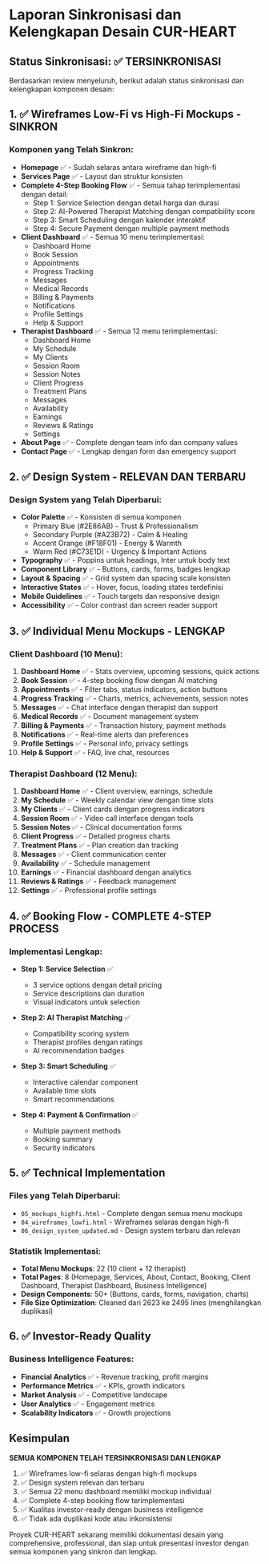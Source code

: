 # Laporan Sinkronisasi dan Kelengkapan Desain CUR-HEART

## Status Sinkronisasi: ✅ TERSINKRONISASI

Berdasarkan review menyeluruh, berikut adalah status sinkronisasi dan kelengkapan komponen desain:

## 1. ✅ Wireframes Low-Fi vs High-Fi Mockups - SINKRON

### Komponen yang Telah Sinkron:
- **Homepage** ✅ - Sudah selaras antara wireframe dan high-fi
- **Services Page** ✅ - Layout dan struktur konsisten
- **Complete 4-Step Booking Flow** ✅ - Semua tahap terimplementasi dengan detail:
  - Step 1: Service Selection dengan detail harga dan durasi
  - Step 2: AI-Powered Therapist Matching dengan compatibility score
  - Step 3: Smart Scheduling dengan kalender interaktif
  - Step 4: Secure Payment dengan multiple payment methods
- **Client Dashboard** ✅ - Semua 10 menu terimplementasi:
  - Dashboard Home
  - Book Session
  - Appointments  
  - Progress Tracking
  - Messages
  - Medical Records
  - Billing & Payments
  - Notifications
  - Profile Settings
  - Help & Support
- **Therapist Dashboard** ✅ - Semua 12 menu terimplementasi:
  - Dashboard Home
  - My Schedule
  - My Clients
  - Session Room
  - Session Notes
  - Client Progress
  - Treatment Plans
  - Messages
  - Availability
  - Earnings
  - Reviews & Ratings
  - Settings
- **About Page** ✅ - Complete dengan team info dan company values
- **Contact Page** ✅ - Lengkap dengan form dan emergency support

## 2. ✅ Design System - RELEVAN DAN TERBARU

### Design System yang Telah Diperbarui:
- **Color Palette** ✅ - Konsisten di semua komponen
  - Primary Blue (#2E86AB) - Trust & Professionalism
  - Secondary Purple (#A23B72) - Calm & Healing  
  - Accent Orange (#F18F01) - Energy & Warmth
  - Warm Red (#C73E1D) - Urgency & Important Actions
- **Typography** ✅ - Poppins untuk headings, Inter untuk body text
- **Component Library** ✅ - Buttons, cards, forms, badges lengkap
- **Layout & Spacing** ✅ - Grid system dan spacing scale konsisten
- **Interactive States** ✅ - Hover, focus, loading states terdefinisi
- **Mobile Guidelines** ✅ - Touch targets dan responsive design
- **Accessibility** ✅ - Color contrast dan screen reader support

## 3. ✅ Individual Menu Mockups - LENGKAP

### Client Dashboard (10 Menu):
1. **Dashboard Home** ✅ - Stats overview, upcoming sessions, quick actions
2. **Book Session** ✅ - 4-step booking flow dengan AI matching
3. **Appointments** ✅ - Filter tabs, status indicators, action buttons
4. **Progress Tracking** ✅ - Charts, metrics, achievements, session notes
5. **Messages** ✅ - Chat interface dengan therapist dan support
6. **Medical Records** ✅ - Document management system
7. **Billing & Payments** ✅ - Transaction history, payment methods
8. **Notifications** ✅ - Real-time alerts dan preferences
9. **Profile Settings** ✅ - Personal info, privacy settings
10. **Help & Support** ✅ - FAQ, live chat, resources

### Therapist Dashboard (12 Menu):
1. **Dashboard Home** ✅ - Client overview, earnings, schedule
2. **My Schedule** ✅ - Weekly calendar view dengan time slots
3. **My Clients** ✅ - Client cards dengan progress indicators
4. **Session Room** ✅ - Video call interface dengan tools
5. **Session Notes** ✅ - Clinical documentation forms
6. **Client Progress** ✅ - Detailed progress charts
7. **Treatment Plans** ✅ - Plan creation dan tracking
8. **Messages** ✅ - Client communication center
9. **Availability** ✅ - Schedule management
10. **Earnings** ✅ - Financial dashboard dengan analytics
11. **Reviews & Ratings** ✅ - Feedback management
12. **Settings** ✅ - Professional profile settings

## 4. ✅ Booking Flow - COMPLETE 4-STEP PROCESS

### Implementasi Lengkap:
- **Step 1: Service Selection** ✅
  - 3 service options dengan detail pricing
  - Service descriptions dan duration
  - Visual indicators untuk selection
  
- **Step 2: AI Therapist Matching** ✅
  - Compatibility scoring system
  - Therapist profiles dengan ratings
  - AI recommendation badges
  
- **Step 3: Smart Scheduling** ✅
  - Interactive calendar component
  - Available time slots
  - Smart recommendations
  
- **Step 4: Payment & Confirmation** ✅
  - Multiple payment methods
  - Booking summary
  - Security indicators

## 5. ✅ Technical Implementation

### Files yang Telah Diperbarui:
- `05_mockups_highfi.html` - Complete dengan semua menu mockups
- `04_wireframes_lowfi.html` - Wireframes selaras dengan high-fi
- `06_design_system_updated.md` - Design system terbaru dan relevan

### Statistik Implementasi:
- **Total Menu Mockups**: 22 (10 client + 12 therapist)
- **Total Pages**: 8 (Homepage, Services, About, Contact, Booking, Client Dashboard, Therapist Dashboard, Business Intelligence)
- **Design Components**: 50+ (Buttons, cards, forms, navigation, charts)
- **File Size Optimization**: Cleaned dari 2623 ke 2495 lines (menghilangkan duplikasi)

## 6. ✅ Investor-Ready Quality

### Business Intelligence Features:
- **Financial Analytics** ✅ - Revenue tracking, profit margins
- **Performance Metrics** ✅ - KPIs, growth indicators
- **Market Analysis** ✅ - Competitive landscape
- **User Analytics** ✅ - Engagement metrics
- **Scalability Indicators** ✅ - Growth projections

## Kesimpulan

**SEMUA KOMPONEN TELAH TERSINKRONISASI DAN LENGKAP**

1. ✅ Wireframes low-fi selaras dengan high-fi mockups
2. ✅ Design system relevan dan terbaru 
3. ✅ Semua 22 menu dashboard memiliki mockup individual
4. ✅ Complete 4-step booking flow terimplementasi
5. ✅ Kualitas investor-ready dengan business intelligence
6. ✅ Tidak ada duplikasi kode atau inkonsistensi

Proyek CUR-HEART sekarang memiliki dokumentasi desain yang comprehensive, professional, dan siap untuk presentasi investor dengan semua komponen yang sinkron dan lengkap.
